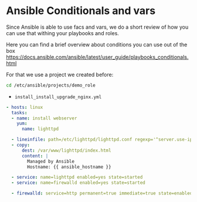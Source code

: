 # Ansible Conditionals and vars
Since Ansible is able to use facs and vars, we do a short review of how you can use that withing your playbooks and roles.

Here you can find a brief overview about conditions you can use out of the box
https://docs.ansible.com/ansible/latest/user_guide/playbooks_conditionals.html

For that we use a project we created before:
```bash
cd /etc/ansible/projects/demo_role
```
* <code>install_install_upgrade_nginx.yml</code>
```yaml
- hosts: linux
  tasks:
  - name: install webserver
    yum: 
      name: lighttpd

  - lineinfile: path=/etc/lighttpd/lighttpd.conf regexp='^server.use-ipv6' line='server.use-ipv6 = "disable"'
  - copy:
      dest: /var/www/lighttpd/index.html
      content: |
        Managed by Ansible
        Hostname: {{ ansible_hostname }}

  - service: name=lighttpd enabled=yes state=started
  - service: name=firewalld enabled=yes state=started

  - firewalld: service=http permanent=true immediate=true state=enabled

```

<!--stackedit_data:
eyJoaXN0b3J5IjpbLTE2NTE1MTgzMzgsOTc3NzcyMDgwXX0=
-->